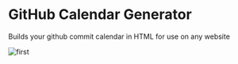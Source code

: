 GitHub Calendar Generator
===================================

Builds your github commit calendar in HTML for use on any website

![first](https://raw.github.com/gh123man/GitHub-Calendar-generato/master/githubCalendarGenerator.png)
